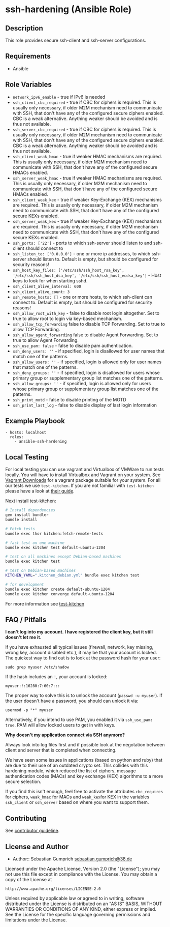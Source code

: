 # ssh-hardening (Ansible Role)

## Description

This role provides secure ssh-client and ssh-server configurations.

## Requirements

* Ansible

## Role Variables
* ``network_ipv6_enable`` - true if IPv6 is needed
* ``ssh_client_cbc_required`` - true if CBC for ciphers is required. This is usually only necessary, if older M2M mechanism need to communicate with SSH, that don't have any of the configured secure ciphers enabled. CBC is a weak alternative. Anything weaker should be avoided and is thus not available.
* ``ssh_server_cbc_required`` - true if CBC for ciphers is required. This is usually only necessary, if older M2M mechanism need to communicate with SSH, that don't have any of the configured secure ciphers enabled. CBC is a weak alternative. Anything weaker should be avoided and is thus not available.       
* ``ssh_client_weak_hmac`` - true if weaker HMAC mechanisms are required. This is usually only necessary, if older M2M mechanism need to communicate with SSH, that don't have any of the configured secure HMACs enabled.
* ``ssh_server_weak_hmac`` - true if weaker HMAC mechanisms are required. This is usually only necessary, if older M2M mechanism need to communicate with SSH, that don't have any of the configured secure HMACs enabled.
* ``ssh_client_weak_kex`` - true if weaker Key-Exchange (KEX) mechanisms are required. This is usually only necessary, if older M2M mechanism need to communicate with SSH, that don't have any of the configured secure KEXs enabled.
* ``ssh_server_weak_kex`` - true if weaker Key-Exchange (KEX) mechanisms are required. This is usually only necessary, if older M2M mechanism need to communicate with SSH, that don't have any of the configured secure KEXs enabled.
* ``ssh_ports: ['22']`` - ports to which ssh-server should listen to and ssh-client should connect to
* ``ssh_listen_to: ['0.0.0.0']`` - one or more ip addresses, to which ssh-server should listen to. Default is empty, but should be configured for security reasons!
* ``ssh_host_key_files: ['/etc/ssh/ssh_host_rsa_key', '/etc/ssh/ssh_host_dsa_key', '/etc/ssh/ssh_host_ecdsa_key']`` - Host keys to look for when starting sshd.
* ``ssh_client_alive_interval: 600``
* ``ssh_client_alive_count: 3``
* ``ssh_remote_hosts: []`` - one or more hosts, to which ssh-client can connect to. Default is empty, but should be configured for security reasons!
* ``ssh_allow_root_with_key`` - false to disable root login altogether. Set to true to allow root to login via key-based mechanism.
* ``ssh_allow_tcp_forwarding`` false to disable TCP Forwarding. Set to true to allow TCP Forwarding.
* ``ssh_allow_agent_forwarding`` false to disable Agent Forwarding. Set to true to allow Agent Forwarding.
* ``ssh_use_pam: false`` - false to disable pam authentication.
* ``ssh_deny_users: ''`` - if specified, login is disallowed for user names that match one of the patterns.
* ``ssh_allow_users: ''`` - if specified, login is allowed only for user names that match one of the patterns.
* ``ssh_deny_groups: ''`` - if specified, login is disallowed for users whose primary group or supplementary group list matches one of the patterns.
* ``ssh_allow_groups: ''`` - if specified, login is allowed only for users whose primary group or supplementary group list matches one of the patterns.
* ``ssh_print_motd`` - false to disable printing of the MOTD
* ``ssh_print_last_log`` - false to disable display of last login information


## Example Playbook

    - hosts: localhost
      roles:
        - ansible-ssh-hardening

## Local Testing

For local testing you can use vagrant and Virtualbox of VMWare to run tests locally. You will have to install Virtualbox and Vagrant on your system. See [Vagrant Downloads](http://downloads.vagrantup.com/) for a vagrant package suitable for your system. For all our tests we use `test-kitchen`. If you are not familiar with `test-kitchen` please have a look at [their guide](http://kitchen.ci/docs/getting-started).

Next install test-kitchen:

```bash
# Install dependencies
gem install bundler
bundle install

# Fetch tests
bundle exec thor kitchen:fetch-remote-tests

# fast test on one machine
bundle exec kitchen test default-ubuntu-1204

# test on all machines except Debian-based machines
bundle exec kitchen test

# test on Debian-based machines
KITCHEN_YAML=".kitchen_debian.yml" bundle exec kitchen test

# for development
bundle exec kitchen create default-ubuntu-1204
bundle exec kitchen converge default-ubuntu-1204
```

For more information see [test-kitchen](http://kitchen.ci/docs/getting-started)

## FAQ / Pitfalls

**I can't log into my account. I have registered the client key, but it still doesn't let me it.**

If you have exhausted all typical issues (firewall, network, key missing, wrong key, account disabled etc.), it may be that your account is locked. The quickest way to find out is to look at the password hash for your user:

    sudo grep myuser /etc/shadow

If the hash includes an `!`, your account is locked:

    myuser:!:16280:7:60:7:::

The proper way to solve this is to unlock the account (`passwd -u myuser`). If the user doesn't have a password, you should can unlock it via:

    usermod -p "*" myuser

Alternatively, if you intend to use PAM, you enabled it via `ssh_use_pam: true`. PAM will allow locked users to get in with keys.


**Why doesn't my application connect via SSH anymore?**

Always look into log files first and if possible look at the negotation between client and server that is completed when connecting.

We have seen some issues in applications (based on python and ruby) that are due to their use of an outdated crypto set. This collides with this hardening module, which reduced the list of ciphers, message authentication codes (MACs) and key exchange (KEX) algorithms to a more secure selection.

If you find this isn't enough, feel free to activate the attributes `cbc_requires` for ciphers, `weak_hmac` for MACs and `weak_kex`for KEX in the variables `ssh_client` or `ssh_server` based on where you want to support them.

## Contributing

See [contributor guideline](CONTRIBUTING.md).

## License and Author

* Author:: Sebastian Gumprich <sebastian.gumprich@38.de>

Licensed under the Apache License, Version 2.0 (the "License");
you may not use this file except in compliance with the License.
You may obtain a copy of the License at

    http://www.apache.org/licenses/LICENSE-2.0

Unless required by applicable law or agreed to in writing, software
distributed under the License is distributed on an "AS IS" BASIS,
WITHOUT WARRANTIES OR CONDITIONS OF ANY KIND, either express or implied.
See the License for the specific language governing permissions and
limitations under the License.
